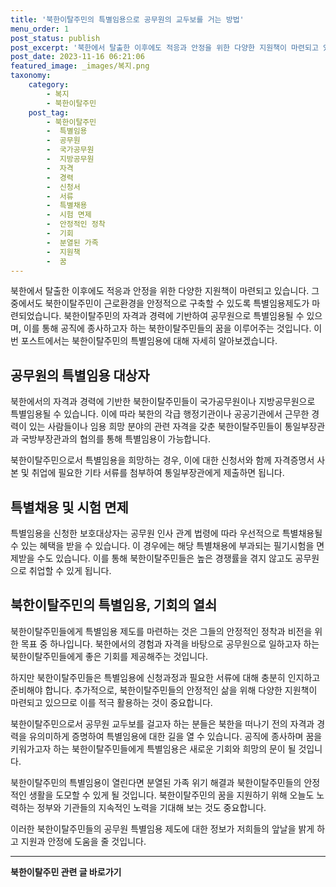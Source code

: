 ```yaml
---
title: '북한이탈주민의 특별임용으로 공무원의 교두보를 거는 방법'
menu_order: 1
post_status: publish
post_excerpt: '북한에서 탈출한 이후에도 적응과 안정을 위한 다양한 지원책이 마련되고 있습니다. 그 중에서도 북한이탈주민이 근로환경을 안정적으로 구축할 수 있도록 특별임용제도가 마련되었습니다. 북한이탈주민의 자격과 경력에 기반하여 공무원으로 특별임용될 수 있으며, 이를 통해 공직에 종사하고자 하는 북한이탈주민들의 꿈을 이루어주는 것입니다. 이번 포스트에서는 북한이탈주민의 특별임용에 대해 자세히 알아보겠습니다.'
post_date: 2023-11-16 06:21:06
featured_image: _images/복지.png
taxonomy:
    category:
        - 복지
        - 북한이탈주민
    post_tag:
        - 북한이탈주민
        -  특별임용
        -  공무원
        -  국가공무원
        -  지방공무원
        -  자격
        -  경력
        -  신청서
        -  서류
        -  특별채용
        -  시험 면제
        -  안정적인 정착
        -  기회
        -  분열된 가족
        -  지원책
        -  꿈
---
```




북한에서 탈출한 이후에도 적응과 안정을 위한 다양한 지원책이 마련되고 있습니다. 그 중에서도 북한이탈주민이 근로환경을 안정적으로 구축할 수 있도록 특별임용제도가 마련되었습니다. 북한이탈주민의 자격과 경력에 기반하여 공무원으로 특별임용될 수 있으며, 이를 통해 공직에 종사하고자 하는 북한이탈주민들의 꿈을 이루어주는 것입니다. 이번 포스트에서는 북한이탈주민의 특별임용에 대해 자세히 알아보겠습니다.

## 공무원의 특별임용 대상자

북한에서의 자격과 경력에 기반한 북한이탈주민들이 국가공무원이나 지방공무원으로 특별임용될 수 있습니다. 이에 따라 북한의 각급 행정기관이나 공공기관에서 근무한 경력이 있는 사람들이나 임용 희망 분야의 관련 자격을 갖춘 북한이탈주민들이 통일부장관과 국방부장관과의 협의를 통해 특별임용이 가능합니다.

북한이탈주민으로서 특별임용을 희망하는 경우, 이에 대한 신청서와 함께 자격증명서 사본 및 취업에 필요한 기타 서류를 첨부하여 통일부장관에게 제출하면 됩니다.

## 특별채용 및 시험 면제

특별임용을 신청한 보호대상자는 공무원 인사 관계 법령에 따라 우선적으로 특별채용될 수 있는 혜택을 받을 수 있습니다. 이 경우에는 해당 특별채용에 부과되는 필기시험을 면제받을 수도 있습니다. 이를 통해 북한이탈주민들은 높은 경쟁률을 겪지 않고도 공무원으로 취업할 수 있게 됩니다.

## 북한이탈주민의 특별임용, 기회의 열쇠


북한이탈주민들에게 특별임용 제도를 마련하는 것은 그들의 안정적인 정착과 비전을 위한 목표 중 하나입니다. 북한에서의 경험과 자격을 바탕으로 공무원으로 일하고자 하는 북한이탈주민들에게 좋은 기회를 제공해주는 것입니다.

하지만 북한이탈주민들은 특별임용에 신청과정과 필요한 서류에 대해 충분히 인지하고 준비해야 합니다. 추가적으로, 북한이탈주민들의 안정적인 삶을 위해 다양한 지원책이 마련되고 있으므로 이를 적극 활용하는 것이 중요합니다.

북한이탈주민으로서 공무원 교두보를 걸고자 하는 분들은 북한을 떠나기 전의 자격과 경력을 유의미하게 증명하여 특별임용에 대한 길을 열 수 있습니다. 공직에 종사하며 꿈을 키워가고자 하는 북한이탈주민들에게 특별임용은 새로운 기회와 희망의 문이 될 것입니다.

북한이탈주민의 특별임용이 열린다면 분열된 가족 위기 해결과 북한이탈주민들의 안정적인 생활을 도모할 수 있게 될 것입니다. 북한이탈주민의 꿈을 지원하기 위해 오늘도 노력하는 정부와 기관들의 지속적인 노력을 기대해 보는 것도 중요합니다.

이러한 북한이탈주민들의 공무원 특별임용 제도에 대한 정보가 저희들의 앞날을 밝게 하고 지원과 안정에 도움을 줄 것입니다.


                
<!-- wp:separator -->
<hr class="wp-block-separator has-alpha-channel-opacity"/>
<!-- /wp:separator -->

<!-- wp:group {"backgroundColor":"base","layout":{"type":"constrained"}} -->
<div class="wp-block-group has-base-background-color has-background"><!-- wp:paragraph {"align":"center","fontSize":"medium"} -->
<p class="has-text-align-center has-large-font-size"><strong>북한이탈주민 관련 글 바로가기</strong></p>
<!-- /wp:paragraph -->


<!-- wp:latest-posts
{"categories":[{"id":22630,"count":19,"description":"","link":"https://uknowlaw.com/category/%eb%b6%81%ed%95%9c%ec%9d%b4%ed%83%88%ec%a3%bc%eb%af%bc/","name":"북한이탈주민","slug":"북한이탈주민","taxonomy":"category","parent":0,"meta":[],"_links":{"self":[{"href":"https://uknowlaw.com/wp-json/wp/v2/categories/22630"}],"collection":[{"href":"https://uknowlaw.com/wp-json/wp/v2/categories"}],"about":[{"href":"https://uknowlaw.com/wp-json/wp/v2/taxonomies/category"}],"wp:post_type":[{"href":"https://uknowlaw.com/wp-json/wp/v2/posts?categories=22630"}],"curies":[{"name":"wp","href":"https://api.w.org/{rel}","templated":true}]}}],"postsToShow":100,"excerptLength":28,"postLayout":"grid","columns":2,"featuredImageAlign":"left","featuredImageSizeSlug":"large","fontSize":"small"} /--></div>
<!-- /wp:group -->